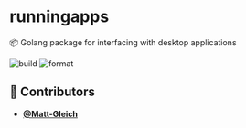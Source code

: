 <!-- DO NOT REMOVE - contributor_list:data:start:["Matt-Gleich"]:end -->
# runningapps

📦 Golang package for interfacing with desktop applications

![build](https://github.com/Matt-Gleich/runningapps/workflows/build/badge.svg)
![format](https://github.com/Matt-Gleich/runningapps/workflows/format/badge.svg)

<!-- DO NOT REMOVE - contributor_list:start -->
## 👥 Contributors


- **[@Matt-Gleich](https://github.com/Matt-Gleich)**

<!-- DO NOT REMOVE - contributor_list:end -->
